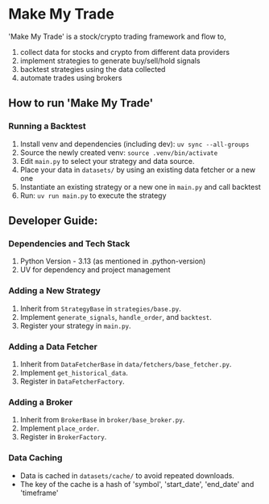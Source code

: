 # Make My Trade
'Make My Trade' is a stock/crypto trading framework and flow to,
1. collect data for stocks and crypto from different data providers
2. implement strategies to generate buy/sell/hold signals
3. backtest strategies using the data collected
4. automate trades using brokers

## How to run 'Make My Trade'
### Running a Backtest

1. Install venv and dependencies (including dev): `uv sync --all-groups`
2. Source the newly created venv: `source .venv/bin/activate`
3. Edit `main.py` to select your strategy and data source.
4. Place your data in `datasets/` by using an existing data fetcher or a new one
5. Instantiate an existing strategy or a new one in `main.py` and call backtest
6. Run: `uv run main.py` to execute the strategy

## Developer Guide:

### Dependencies and Tech Stack
1. Python Version - 3.13 (as mentioned in .python-version)
2. UV for dependency and project management

### Adding a New Strategy

1. Inherit from `StrategyBase` in `strategies/base.py`.
2. Implement `generate_signals`, `handle_order`, and `backtest`.
3. Register your strategy in `main.py`.

### Adding a Data Fetcher

1. Inherit from `DataFetcherBase` in `data/fetchers/base_fetcher.py`.
2. Implement `get_historical_data`.
3. Register in `DataFetcherFactory`.

### Adding a Broker

1. Inherit from `BrokerBase` in `broker/base_broker.py`.
2. Implement `place_order`.
3. Register in `BrokerFactory`.

### Data Caching
- Data is cached in `datasets/cache/` to avoid repeated downloads.
- The key of the cache is a hash of 'symbol', 'start_date', 'end_date' and 'timeframe'